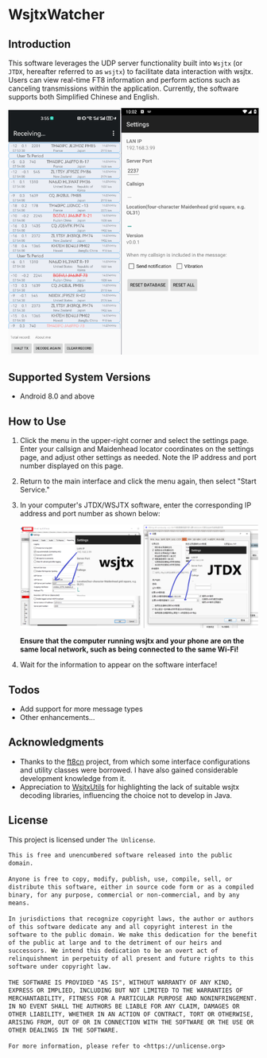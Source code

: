 # WsjtxWatcher

## Introduction

This software leverages the UDP server functionality built into `Wsjtx` (or `JTDX`, hereafter referred to as `wsjtx`) to facilitate data interaction with wsjtx. Users can view real-time FT8 information and perform actions such as canceling transmissions within the application. Currently, the software supports both Simplified Chinese and English.

<img src="./md_assets/page3.png" style="zoom: 80%;" />

## Supported System Versions

+ Android 8.0 and above

## How to Use

1. Click the menu in the upper-right corner and select the settings page. Enter your callsign and Maidenhead locator coordinates on the settings page, and adjust other settings as needed. Note the IP address and port number displayed on this page.

2. Return to the main interface and click the menu again, then select "Start Service."

3. In your computer's JTDX/WSJTX software, enter the corresponding IP address and port number as shown below:

   <img src="./md_assets/page4.png" style="zoom: 67%;" />

   **Ensure that the computer running wsjtx and your phone are on the same local network, such as being connected to the same Wi-Fi!**

4. Wait for the information to appear on the software interface!

## Todos

+ Add support for more message types
+ Other enhancements...

## Acknowledgments

+ Thanks to the [ft8cn](https://github.com/N0BOY/FT8CN) project, from which some interface configurations and utility classes were borrowed. I have also gained considerable development knowledge from it.
+ Appreciation to [WsjtxUtils](https://github.com/KC3PIB/WsjtxUtils) for highlighting the lack of suitable wsjtx decoding libraries, influencing the choice not to develop in Java.

## License

This project is licensed under `The Unlicense`.

``````
This is free and unencumbered software released into the public domain.

Anyone is free to copy, modify, publish, use, compile, sell, or
distribute this software, either in source code form or as a compiled
binary, for any purpose, commercial or non-commercial, and by any
means.

In jurisdictions that recognize copyright laws, the author or authors
of this software dedicate any and all copyright interest in the
software to the public domain. We make this dedication for the benefit
of the public at large and to the detriment of our heirs and
successors. We intend this dedication to be an overt act of
relinquishment in perpetuity of all present and future rights to this
software under copyright law.

THE SOFTWARE IS PROVIDED "AS IS", WITHOUT WARRANTY OF ANY KIND,
EXPRESS OR IMPLIED, INCLUDING BUT NOT LIMITED TO THE WARRANTIES OF
MERCHANTABILITY, FITNESS FOR A PARTICULAR PURPOSE AND NONINFRINGEMENT.
IN NO EVENT SHALL THE AUTHORS BE LIABLE FOR ANY CLAIM, DAMAGES OR
OTHER LIABILITY, WHETHER IN AN ACTION OF CONTRACT, TORT OR OTHERWISE,
ARISING FROM, OUT OF OR IN CONNECTION WITH THE SOFTWARE OR THE USE OR
OTHER DEALINGS IN THE SOFTWARE.

For more information, please refer to <https://unlicense.org>
``````

